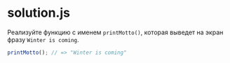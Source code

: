 # solution.js

Реализуйте функцию с именем `printMotto()`, которая выведет на экран фразу `Winter is coming`.

```javascript
printMotto(); // => "Winter is coming"
```